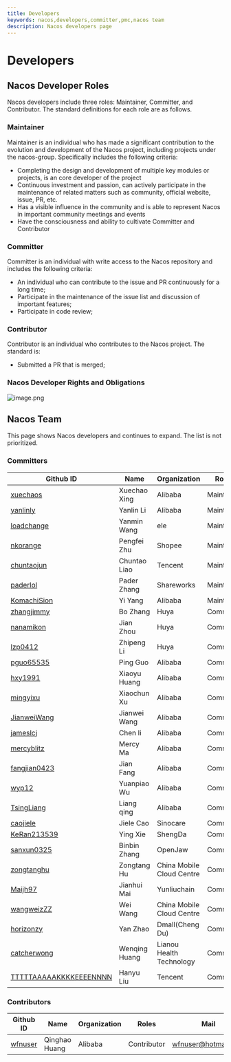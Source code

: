 ```yaml
---
title: Developers
keywords: nacos,developers,committer,pmc,nacos team
description: Nacos developers page
---
```


# Developers

## Nacos Developer Roles

Nacos developers include three roles: Maintainer, Committer, and Contributor. The standard definitions for each role are as follows.

### Maintainer

Maintainer is an individual who has made a significant contribution to the evolution and development of the Nacos project, including projects under the nacos-group. Specifically includes the following criteria:

* Completing the design and development of multiple key modules or projects, is an core developer of the project
* Continuous investment and passion, can actively participate in the maintenance of related matters such as community, official website, issue, PR, etc.
* Has a visible influence in the community and is able to represent Nacos in important community meetings and events
* Have the consciousness and ability to cultivate Committer and Contributor

### Committer

Committer is an individual with write access to the Nacos repository and includes the following criteria:

* An individual who can contribute to the issue and PR continuously for a long time;
* Participate in the maintenance of the issue list and discussion of important features;
* Participate in code review;

### Contributor

Contributor is an individual who contributes to the Nacos project. The standard is:

* Submitted a PR that is merged;


### Nacos Developer Rights and Obligations

![image.png](https://cdn.nlark.com/yuque/0/2019/png/333810/1560152742873-65f7dbcb-38cf-4840-aa9c-5c6cfa926cec.png#align=left&display=inline&height=502&name=image.png&originHeight=751&originWidth=1113&size=235532&status=done&width=744)

## Nacos Team

This page shows Nacos developers and continues to expand. The list is not prioritized.

### Committers

| Github ID                                       | Name         | Organization | Roles      | Mail                                                         |
|------------------------------------------------ | -------------| ------------ | -----------| ------------------------------------------------------------ |
| [xuechaos](https://github.com/xuechaos)         | Xuechao Xing | Alibaba      | Maintainer | xingxuechao@alibaba-inc.com                                  |
| [yanlinly](https://github.com/yanlinly)         | Yanlin Li    | Alibaba      | Maintainer | yan.lin2009@163.com                                          |
| [loadchange](https://github.com/loadchange)     | Yanmin Wang  | ele          | Maintainer | wym177771@alibaba-inc.com                                    |
| [nkorange](https://github.com/nkorange)         | Pengfei Zhu  | Shopee       | Maintainer | zpf.073@gmail.com                                            |
| [chuntaojun](https://github.com/chuntaojun)     | Chuntao Liao | Tencent      | Maintainer | liaochuntao@live.com                                         |
| [paderlol](https://github.com/paderlol)         | Pader Zhang  | Shareworks   | Maintainer | huangbbbaihao@gmail.com                                      |
| [KomachiSion](https://github.com/KomachiSion)   | Yi Yang      | Alibaba      | Maintainer | yangyi@apache.org                                            |
| [zhangjimmy](https://github.com/zhangjimmy)     | Bo Zhang     | Huya         | Committer  | zhangjimmy@foxmail.com                                       |
| [nanamikon](https://github.com/nanamikon)       | Jian Zhou    | Huya         | Committer  | nanamikon@gmail.com                                          |
| [lzp0412](https://github.com/lzp0412)           | Zhipeng Li   | Huya         | Committer  | 641785844@qq.com                                             |
| [pguo65535](https://github.com/pguo65535)       | Ping Guo     | Alibaba      | Committer  | guoping.gp@alibaba-inc.com                                   |
| [hxy1991](https://github.com/hxy1991)           | Xiaoyu Huang | Alibaba      | Committer  | huangxiaoyu1018@gmail.com                                    |
| [mingyixu](https://github.com/mingyixu)         | Xiaochun Xu  | Alibaba      | Committer  | xiaochun.xxc@alibaba-inc.com                                 |
| [JianweiWang](https://github.com/JianweiWang)   | Jianwei Wang | Alibaba      | Committer  | wangjianwei.nwpu@gmail.com                                   |
| [jameslcj](https://github.com/jameslcj)         | Chen li      | Alibaba      | Committer  | zhichen.lc@alibaba-inc.com                                   |
| [mercyblitz](https://github.com/mercyblitz)     | Mercy Ma     | Alibaba      | Committer  | taogu.mxx@alibaba-inc.com                                    |
| [fangjian0423](https://github.com/fangjian0423) | Jian Fang    | Alibaba      | Committer  | fangjian.fj@alibaba-inc.com                                  |
| [wyp12](https://github.com/wyp12)               | Yuanpiao Wu  | Alibaba      | Committer  | caogu.wyp@antfin.com                                         |
| [TsingLiang](https://github.com/TsingLiang)     | Liang qing   | Alibaba      | Committer  | qingliang.ql@alibaba-inc.com                                 |
| [caojiele](https://github.com/caojiele)         | Jiele Cao    | Sinocare     | Committer  | caojiele1225@126.com                                         | 
| [KeRan213539](https://github.com/KeRan213539)   | Ying Xie     | ShengDa      | Committer  | 213539@qq.com                                                |
| [sanxun0325](https://github.com/sanxun0325)     | Binbin Zhang | OpenJaw      | Committer  | bbz17640380550@163.com                                       |
| [zongtanghu](https://github.com/zongtanghu)     | Zongtang Hu  | China Mobile Cloud Centre | Committer | zongtanghu@hotmail.com                           |
| [Maijh97](https://github.com/Maijh97)           | Jianhui Mai  | Yunliuchain  | Committer | xiaomai_h@163.com                                             |
| [wangweizZZ](https://github.com/wangweizZZ)     | Wei Wang     | China Mobile Cloud Centre | Committer | wwfortunate@gmail.com                            |
| [horizonzy](https://github.com/horizonzy)       | Yan Zhao     | Dmall(Cheng Du)  | Committer | 1060026287@qq.com         |
| [catcherwong](https://github.com/catcherwong)   | Wenqing Huang| Lianou Health Technology | Committer| catcher_hwq@outlook.com |
| [TTTTTAAAAAKKKKEEEENNNN](https://github.com/TTTTTAAAAAKKKKEEEENNNN) | Hanyu Liu | Tencent | Committer | tensai0lhy@gmail.com |

### Contributors

| Github ID                                 | Name               | Organization                 | Roles       | Mail                      |
|-------------------------------------------|--------------------|------------------------------|-------------|---------------------------|
| [wfnuser](https://github.com/wfnuser)     | Qinghao Huang      | Alibaba                      | Contributor | wfnuser@hotmail.com       |
